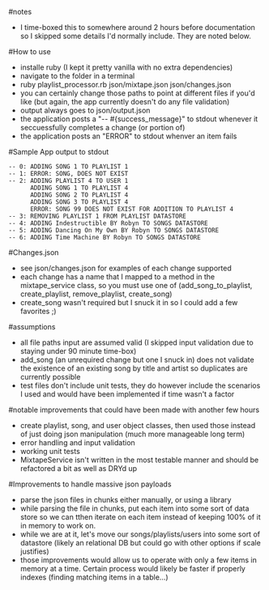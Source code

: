 #notes
- I time-boxed this to somewhere around 2 hours before documentation so I skipped some details I'd normally include.  They are noted below.

#How to use
- installe ruby (I kept it pretty vanilla with no extra dependencies)
- navigate to the folder in a terminal
- ruby playlist_processor.rb json/mixtape.json json/changes.json
- you can certainly change those paths to point at different files if you'd like (but again, the app currently doesn't do any file validation)
- output always goes to json/output.json
- the application posts a "-- #{success_message}" to stdout whenever it seccuessfully completes a change (or portion of)
- the application posts an "ERROR" to stdout whenver an item fails

#Sample App output to stdout
```
-- 0: ADDING SONG 1 TO PLAYLIST 1
-- 1: ERROR: SONG, DOES NOT EXIST
-- 2: ADDING PLAYLIST 4 TO USER 1
      ADDING SONG 1 TO PLAYLIST 4
      ADDING SONG 2 TO PLAYLIST 4
      ADDING SONG 3 TO PLAYLIST 4
      ERROR: SONG 99 DOES NOT EXIST FOR ADDITION TO PLAYLIST 4
-- 3: REMOVING PLAYLIST 1 FROM PLAYLIST DATASTORE
-- 4: ADDING Indestructible BY Robyn TO SONGS DATASTORE
-- 5: ADDING Dancing On My Own BY Robyn TO SONGS DATASTORE
-- 6: ADDING Time Machine BY Robyn TO SONGS DATASTORE
```

#Changes.json
- see json/changes.json for examples of each change supported
- each change has a name that I mapped to a method in the mixtape_service class, so you must use one of (add_song_to_playlist, create_playlist, remove_playlist, create_song)
- create_song wasn't required but I snuck it in so I could add a few favorites ;)

#assumptions
- all file paths input are assumed valid (I skipped input validation due to staying under 90 minute time-box)
- add_song (an unrequired change but one I snuck in) does not validate the existence of an existing song by title and artist so duplicates are currently possible
- test files don't include unit tests, they do however include the scenarios I used and would have been implemented if time wasn't a factor

#notable improvements that could have been made with another few hours
- create playlist, song, and user object classes, then used those instead of just doing json manipulation (much more manageable long term)
- error handling and input validation 
- working unit tests
- MixtapeService isn't written in the most testable manner and should be refactored a bit as well as DRYd up

#Improvements to handle massive json payloads
- parse the json files in chunks either manually, or using a library 
- while parsing the file in chunks, put each item into some sort of data store so we can tthen iterate on each item instead of keeping 100% of it in memory to work on.
- while we are at it, let's move our songs/playlists/users into some sort of datastore (likely an relational DB but could go with other options if scale justifies)
- those improvements would allow us to operate with only a few items in memory at a time.  Certain process would likely be faster if properly indexes (finding matching items in a table...)

